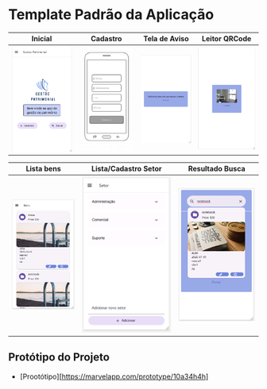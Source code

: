 # Template Padrão da Aplicação
| Inicial  | Cadastro | Tela de Aviso  | Leitor QRCode |
| ------------- | ------------- |------------- | ------------- |
| ![Tela Inicial](img/06-template_inicial.png)  | ![Tela cadastro](img/03-wireframe2.png)  | ![Tela Avisos](img/06-template_avisos.png)  | ![Tela QRCode](img/06-template_leitura.png)  |


| Lista bens  | Lista/Cadastro Setor | Resultado Busca  | 
| ------------- | ------------- |------------- |
|![Tela Lista de bens](img/06-template_bens.png)  |![Tela de busca](img/06-template_setor.png)  | ![Tela resultado de busca](img/06-template_resultadoBusca.png)  | 









## Protótipo do Projeto

- [Prootótipo][https://marvelapp.com/prototype/10a34h4h]